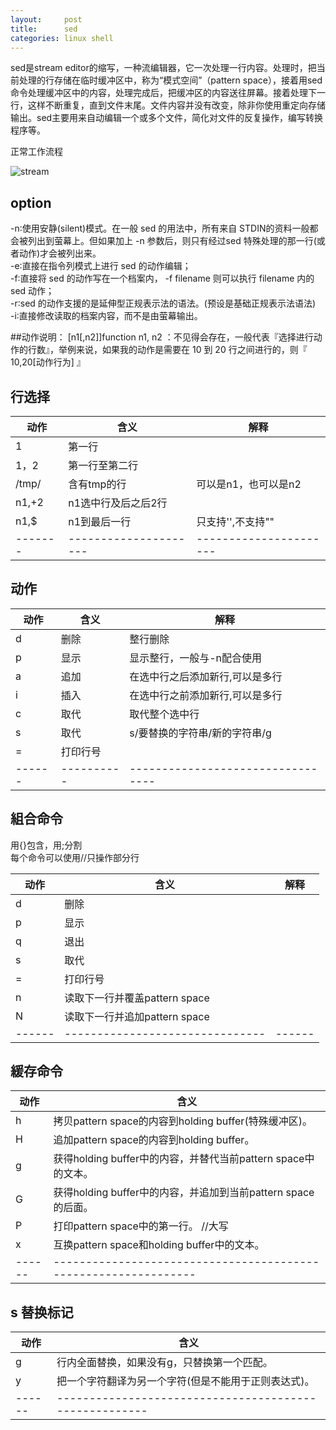 ```yaml
---
layout:     post
title:      sed
categories: linux shell
---
```


sed是stream editor的缩写，一种流编辑器，它一次处理一行内容。处理时，把当前处理的行存储在临时缓冲区中，称为“模式空间”（pattern space），接着用sed命令处理缓冲区中的内容，处理完成后，把缓冲区的内容送往屏幕。接着处理下一行，这样不断重复，直到文件末尾。文件内容并没有改变，除非你使用重定向存储输出。sed主要用来自动编辑一个或多个文件，简化对文件的反复操作，编写转换程序等。

正常工作流程

![stream](http://pic002.cnblogs.com/images/2011/96760/2011111421151143.png)

## option

-n∶使用安静(silent)模式。在一般 sed 的用法中，所有来自 STDIN的资料一般都会被列出到萤幕上。但如果加上 -n 参数后，则只有经过sed 特殊处理的那一行(或者动作)才会被列出来。  
-e∶直接在指令列模式上进行 sed 的动作编辑；  
-f∶直接将 sed 的动作写在一个档案内， -f filename 则可以执行 filename 内的sed 动作；  
-r∶sed 的动作支援的是延伸型正规表示法的语法。(预设是基础正规表示法语法)  
-i∶直接修改读取的档案内容，而不是由萤幕输出。


##动作说明： [n1[,n2]]function
n1, n2 ：不见得会存在，一般代表『选择进行动作的行数』，举例来说，如果我的动作是需要在 10 到 20 行之间进行的，则『 10,20[动作行为] 』

## 行选择

| 动作  | 含义                | 解释                 |
|-------|---------------------|----------------------|
| 1     | 第一行              |                      |
| 1，2  | 第一行至第二行      |                      |
| /tmp/ | 含有tmp的行         | 可以是n1，也可以是n2 |
| n1,+2 | n1选中行及后之后2行 |                      |
| n1,$  | n1到最后一行        | 只支持'',不支持""    |
|-------|---------------------|----------------------|


## 动作

| 动作 | 含义     | 解释                            |
|------|----------|---------------------------------|
| d    | 删除     | 整行删除                        |
| p    | 显示     | 显示整行，一般与-n配合使用      |
| a    | 追加     | 在选中行之后添加新行,可以是多行 |
| i    | 插入     | 在选中行之前添加新行,可以是多行 |
| c    | 取代     | 取代整个选中行                  |
| s    | 取代     | s/要替换的字符串/新的字符串/g   |
| =    | 打印行号 |                                 |
|------|----------|---------------------------------|

## 組合命令

用{}包含，用;分割  
每个命令可以使用//只操作部分行

| 动作 | 含义                          | 解释 |
|------|-------------------------------|------|
| d    | 删除                          |      |
| p    | 显示                          |      |
| q    | 退出                          |      |
| s    | 取代                          |      |
| =    | 打印行号                      |      |
| n    | 读取下一行并覆盖pattern space |      |
| N    | 读取下一行并追加pattern space |      |
|------|-------------------------------|------|

## 緩存命令

| 动作 | 含义                                                          |
|------|---------------------------------------------------------------|
| h    | 拷贝pattern space的内容到holding buffer(特殊缓冲区)。         |
| H    | 追加pattern space的内容到holding buffer。                     |
| g    | 获得holding buffer中的内容，并替代当前pattern space中的文本。 |
| G    | 获得holding buffer中的内容，并追加到当前pattern space的后面。 |
| P    | 打印pattern space中的第一行。  //大写                         |
| x    | 互换pattern space和holding buffer中的文本。                   |
|------|---------------------------------------------------------------|

## s 替换标记

| 动作 | 含义                                                 |
|------|------------------------------------------------------|
| g    | 行内全面替换，如果没有g，只替换第一个匹配。          |
| y    | 把一个字符翻译为另一个字符(但是不能用于正则表达式)。 |
|------|------------------------------------------------------|

